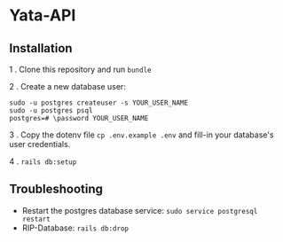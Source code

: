 # Yata-API

## Installation

1 . Clone this repository and run `bundle`

2 . Create a new database user:

```
sudo -u postgres createuser -s YOUR_USER_NAME
sudo -u postgres psql
postgres=# \password YOUR_USER_NAME
```

3 . Copy the dotenv file `cp .env.example .env` and fill-in your database's user credentials.

4 . `rails db:setup`

## Troubleshooting

+ Restart the postgres database service: `sudo service postgresql restart`
+ RIP-Database: `rails db:drop`
